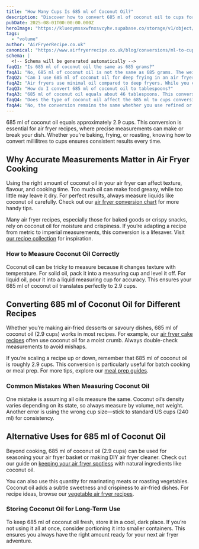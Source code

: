 ```yaml
---
title: "How Many Cups Is 685 ml of Coconut Oil?"
description: "Discover how to convert 685 ml of coconut oil to cups for perfect baking and air frying. Get accurate measurements in seconds!"
pubDate: 2025-08-01T00:00:00.000Z
heroImage: "https://klueoymssxwfnxsvcyhv.supabase.co/storage/v1/object/public/Shmucket/how-many-cups-is-685-ml-of-coconut-oil.webp"
tags:
  - "volume"
author: "AirFryerRecipe.co.uk"
canonical: "https://www.airfryerrecipe.co.uk/blog/conversions/ml-to-cups/how-many-cups-is-685-ml-of-coconut-oil"
schema: |
  <!-- Schema will be generated automatically -->
faqQ1: "Is 685 ml of coconut oil the same as 685 grams?"
faqA1: "No, 685 ml of coconut oil is not the same as 685 grams. The weight of coconut oil varies depending on its temperature. Solid coconut oil weighs about 0.92 grams per ml, so 685 ml would be roughly 630 grams. Always measure by volume for recipes."
faqQ2: "Can I use 685 ml of coconut oil for deep frying in an air fryer?"
faqA2: "Air fryers use minimal oil compared to deep fryers. While you can use coconut oil for air frying, 685 ml (2.9 cups) is far too much. A light coating or spritz is usually sufficient for crispy results without excess grease."
faqQ3: "How do I convert 685 ml of coconut oil to tablespoons?"
faqA3: "685 ml of coconut oil equals about 46 tablespoons. This conversion is handy for smaller recipes or when you need precise amounts. Remember, 1 US cup is 16 tablespoons, so 2.9 cups would be roughly 46 tablespoons."
faqQ4: "Does the type of coconut oil affect the 685 ml to cups conversion?"
faqA4: "No, the conversion remains the same whether you use refined or unrefined coconut oil. However, refined coconut oil has a higher smoke point, making it better for high-heat air frying. Always measure by volume for accuracy."
---
```

<p>685 ml of coconut oil equals approximately 2.9 cups. This conversion is essential for air fryer recipes, where precise measurements can make or break your dish. Whether you're baking, frying, or roasting, knowing how to convert millilitres to cups ensures consistent results every time.</p>

<h2>Why Accurate Measurements Matter in Air Fryer Cooking</h2>  
<p>Using the right amount of coconut oil in your air fryer can affect texture, flavour, and cooking time. Too much oil can make food greasy, while too little may leave it dry. For perfect results, always measure liquids like coconut oil carefully. Check out our <a href=https://www.airfryerrecipe.co.uk/air-fryer-conversion-chart>air fryer conversion chart</a> for more handy tips.</p>  

<p>Many air fryer recipes, especially those for baked goods or crispy snacks, rely on coconut oil for moisture and crispiness. If you’re adapting a recipe from metric to imperial measurements, this conversion is a lifesaver. Visit <a href=https://www.airfryerrecipe.co.uk/recipes>our recipe collection</a> for inspiration.</p>  

<h3>How to Measure Coconut Oil Correctly</h3>  
<p>Coconut oil can be tricky to measure because it changes texture with temperature. For solid oil, pack it into a measuring cup and level it off. For liquid oil, pour it into a liquid measuring cup for accuracy. This ensures your 685 ml of coconut oil translates perfectly to 2.9 cups.</p>  

<h2>Converting 685 ml of Coconut Oil for Different Recipes</h2>  
<p>Whether you’re making air-fried desserts or savoury dishes, 685 ml of coconut oil (2.9 cups) works in most recipes. For example, our <a href=https://www.airfryerrecipe.co.uk/recipe-category/cakes>air fryer cake recipes</a> often use coconut oil for a moist crumb. Always double-check measurements to avoid mishaps.</p>  

<p>If you’re scaling a recipe up or down, remember that 685 ml of coconut oil is roughly 2.9 cups. This conversion is particularly useful for batch cooking or meal prep. For more tips, explore our <a href=https://www.airfryerrecipe.co.uk/recipe-category/meal-prep>meal prep guides</a>.</p>  

<h3>Common Mistakes When Measuring Coconut Oil</h3>  
<p>One mistake is assuming all oils measure the same. Coconut oil’s density varies depending on its state, so always measure by volume, not weight. Another error is using the wrong cup size—stick to standard US cups (240 ml) for consistency.</p>  

<h2>Alternative Uses for 685 ml of Coconut Oil</h2>  
<p>Beyond cooking, 685 ml of coconut oil (2.9 cups) can be used for seasoning your air fryer basket or making DIY air fryer cleaner. Check out our guide on <a href=https://www.airfryerrecipe.co.uk/air-fryer-cleaner>keeping your air fryer spotless</a> with natural ingredients like coconut oil.</p>  

<p>You can also use this quantity for marinating meats or roasting vegetables. Coconut oil adds a subtle sweetness and crispiness to air-fried dishes. For recipe ideas, browse our <a href=https://www.airfryerrecipe.co.uk/recipe-category/vegetables>vegetable air fryer recipes</a>.</p>  

<h3>Storing Coconut Oil for Long-Term Use</h3>  
<p>To keep 685 ml of coconut oil fresh, store it in a cool, dark place. If you’re not using it all at once, consider portioning it into smaller containers. This ensures you always have the right amount ready for your next air fryer adventure.</p>
